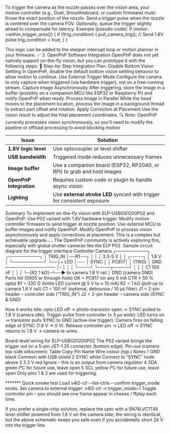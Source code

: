 To trigger the camera as the nozzle passes over the vision area, your motion controller (e.g., Duet, Smoothieboard, or custom firmware) must:
Know the exact position of the nozzle.
Send a trigger pulse when the nozzle is centered over the camera FOV.
Optionally, queue the trigger slightly ahead to compensate for latency.
Example (pseudo-code):
if (motor->within_trigger_area()) {
    if (!trig_condition) {
        pull_camera_trig(); // Send 1.8V pulse
        trig_condition = true;
    }
}

This logic can be added to the stepper interrupt loop or motion planner in your firmware.
✅ 3. OpenPnP Software Integration
OpenPnP does not yet natively support on-the-fly vision, but you can prototype it with the following steps:
🔧 Step-by-Step Integration Plan:
Disable Bottom Vision Settling
In OpenPnP, disable the default bottom vision settling behavior to allow motion to continue.
Use External Trigger Mode
Configure the camera to only capture when triggered (via hardware trigger), not on a free-running stream.
Capture Image Asynchronously
After triggering, store the image in a buffer (possibly on a companion MCU like ESP32 or Raspberry Pi) and notify OpenPnP when ready.
Process Image in Parallel
While the head moves to the placement location, process the image in a background thread to extract part offset and rotation.
Apply Correction at Placement
Use the vision result to adjust the final placement coordinates.
🔍 Note: OpenPnP currently processes vision synchronously, so you'll need to modify the pipeline or offload processing to avoid blocking motion

| Issue                   | Solution                                                                |
| ----------------------- | ----------------------------------------------------------------------- |
| **1.8V logic level**    | Use optocoupler or level shifter                                        |
| **USB bandwidth**       | Triggered mode reduces unnecessary frames                               |
| **Image buffer**        | Use a companion board (ESP32, RP2040, or RPi) to grab and hold images   |
| **OpenPnP integration** | Requires custom code or plugin to handle async vision                   |
| **Lighting**            | Use **external strobe LED** synced with trigger for consistent exposure |

Summary
To implement on-the-fly vision with ELP-USBGS1200P02 and OpenPnP:
Use P02 variant with 1.8V hardware trigger.
Modify motion controller firmware to send trigger at nozzle position.
Use external MCU to buffer images and notify OpenPnP.
Modify OpenPnP to process vision asynchronously and apply corrections at placement.
This is a complex but achievable upgrade..... The OpenPnP community is actively exploring this, especially with global shutter cameras like the ELP P02.
Sample circuit diagram for the trigger interface
Controller                         Camera
┌──────────┐                      ┌──────────┐
│  TRIG_IN │──R1──┐               │          │
│  3.3-5 V │      │  ┌------┐     │  1.8 V   │
└──────────┘      └──│+ LED │---- │  SYNC    │
                     │ PC817│     │  (TRIG)  │
GND ──────────────── │-     │     │          │
                     └------┘     └────┬─────┘
                          │           │
                          │ C1 100 nF │
                          │           │
                          └─[R2 1 kΩ]─┴──► to camera 1.8 V rail
                          │
                         GND (camera GND)
Parts list (0805 or through-hole)
OK = PC817 (or any 5 mA CTR ≥ 50 % opto)
R1 = 330 Ω (limits LED current @ 5 V to ≈ 10 mA)
R2 = 1 kΩ (pull-up to camera 1.8 V rail)
C1 = 100 nF (optional, debounce / 10 µs filter)
J1 = 2-pin header – controller side (“TRIG_IN”)
J2 = 2-pin header – camera side (SYNC & GND)

How it works
Idle: opto LED off → photo-transistor open → SYNC pulled to 1.8 V (camera idle).
Trigger pulse from controller (≥ 5 µs wide): LED turns on → transistor pulls SYNC to GND (active-low trigger).
Camera fires on falling edge of SYNC (1.8 V → 0 V).
Release controller pin → LED off → SYNC returns to 1.8 V → camera re-arms.

Board-level wiring for ELP-USBGS1200P02
The P02 variant brings the trigger out on a 5-pin JST-1.25 connector (bottom edge).
Pin-out (camera top-side silkscreen):
Table
Copy
Pin	Name	Wire colour (typ.)	Notes
1	GND	black	Common with USB shield
2	SYNC	white	Connect to “SYNC” node above
3	3.3 V	red	Ignore – this is an output from camera regulator
4	SDA	green	I²C for future use, leave open
5	SCL	yellow	I²C for future use, leave open
Only pins 1 & 2 are used for triggering.

******* Quick smoke test
Load v4l2-ctl --list-ctrls – confirm trigger_mode exists.
Set camera to external trigger:
v4l2-ctl -c trigger_mode=1
Toggle controller pin – you should see one frame appear in cheese / ffplay each time.

If you prefer a single-chip solution, replace the opto with a SN74LVC1T45 level-shifter powered from 1.8 V on the camera side; the wiring is identical, 
but the above schematic keeps you safe even if you accidentally short 24 V into the trigger line.
